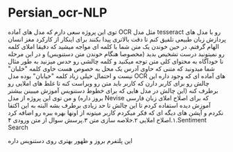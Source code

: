 # Persian_ocr-NLP
توی این پروژه سعی دارم که مدل های آماده OCR مثل مدل tesseract رو با مدل های پردازش زبان طبیعی تلفیق کنم تا دقت بالاتری پیدا بکنند
برای اینکار از کارکرد مغز انسان الهام گرفتم. در حین خوندن یک متن شما با کلمه ای مواجه میشید که دقیقا املای کلمه رو نمیتونید درست تشخیص بدید (مخصوصا هنگام خوندن متن دستنویس) و در این مرحله نا خودآگاه به محتوای کلی متن توجه میکنید و کلمه چالشی رو حدس میزنید
به طور مثال شما میدونید که متنی که حاوی آدرس یک محل به خصوص هست حاوی کلمه "خلبان" نیست و احتمال خیلی زیاد کلمه "خیابان" بوده
مدل OCR های آماده ای که وجود داره این چالش رو برای کاربر دارن که کاربر باید متن رو ویراست کنه تا غلط های املایی رو برطرف کنه (این چالش در مدل هایی که برای خطوط دستنویس آموزش میبینن بیشتر بروز داره)
و من توی این پروژه از مدل Nevise که برای اصلاح املای زبان فارسی آموزش دیده استفاده کردم تا این چالش تا حد زیادی برطرف بشه
البته به این اکتفا نکردم و آپشن های دیگه ای که فکر میکردم کاربر میتونه از اونها بهره ببره رو اضافه کرد
۱.اصلاح املایی 
۲.خلاصه سازی متن
۳.پرسش سوال از متن ورودی
۴.Sentiment Search

این پلتفرم بروز و ظهور بهتری روی دستنویس داره
